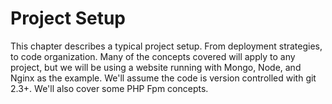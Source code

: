 # Project Setup

This chapter describes a typical project setup. From deployment strategies, to
code organization. Many of the concepts covered will apply to any project, but
we will be using a website running with Mongo, Node, and Nginx as the example.
We'll assume the code is version controlled with git 2.3+. We'll also cover some
PHP Fpm concepts.
